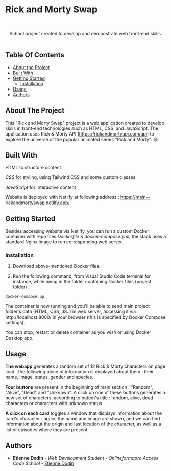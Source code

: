 # Rick and Morty Swap
<br/>
  <p align="center">
    School project created to develop and demonstrate web front-end skills.
    <br/>
    <br/>
  </p>
</p>



## Table Of Contents

* [About the Project](#about-the-project)
* [Built With](#built-with)
* [Getting Started](#getting-started)
  * [Installation](#installation)
* [Usage](#usage)
* [Authors](#authors)

## About The Project

This "Rick and Morty Swap" project is a web application created to develop skills in front-end technologies such as HTML, CSS, and JavaScript. The application uses Rick & Morty API (https://rickandmortyapi.com/api) to explore the universe of the popular animated series "Rick and Morty". :smile:

## Built With

HTML to structure content

*CSS* for styling, using Tailwind CSS and some custom classes

*JavaScript* for interactive content

Website is deployed with Netlify at following address :
https://main--rickandmortyswap.netlify.app/

## Getting Started

Besides accessing website via Netlify, you can run a custom Docker container with repo files *Dockerfile* & *docker-compose.yml*, the stack uses a standard Nginx image to run corresponding web server.

### Installation

1. Download above-mentioned Docker files.

2. Run the following command, from Visual Studio Code terminal for instance, while being in the folder containing Docker files (project folder) :

```sh
docker-compose up
```

The container is now running and you'll be able to send main project folder's data (HTML, CSS, JS..) in web server, accessing it via http://localhost:8000/ in your browser (this is specified by Docker Compose settings).

You can stop, restart or delete container as you wish or using Docker Desktop app.

## Usage

**The webapp** generates a random set of 12 Rick & Morty characters on page load. The following piece of information is displayed about them : their name, image, status, gender and species.

**Four buttons** are present in the beginning of main section : "Random", "Alive", "Dead" and "Unknown". A click on one of these buttons generates a new set of characters, according to button's title : random, alive, dead characters or characters with unknown status..

**A click on each card** toggles a window that displays information about the card's character : again, the name and image are shown, and we can find information about the origin and last location of the character, as well as a list of episodes where they are present.

## Authors

* **Etienne Dodin** - *Web Development Student - Onlineformapro Access Code School* - [Etienne Dodin](https://github.com/EtienneDodin/)
